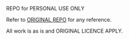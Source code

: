
REPO for PERSONAL USE ONLY

Refer to [ORIGINAL REPO](https://github.com/DamienCassou/textlint) for any
reference.

All work is as is and ORIGINAL LICENCE APPLY.
